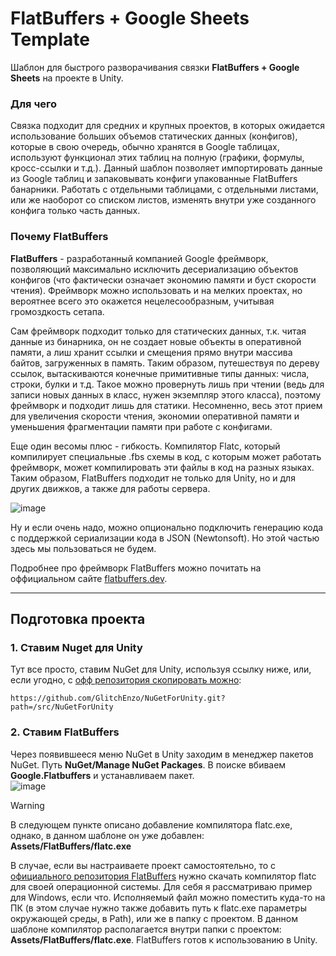 # FlatBuffers + Google Sheets Template

Шаблон для быстрого разворачивания связки **FlatBuffers + Google Sheets** на проекте в Unity.

### Для чего
Связка подходит для средних и крупных проектов, в которых ожидается использование больших объемов статических данных (конфигов),
которые в свою очередь, обычно хранятся в Google таблицах, используют функционал этих таблиц на полную (графики, формулы, кросс-ссылки и т.д.).
Данный шаблон позволяет импортировать данные из Google таблиц и запаковывать конфиги упакованные FlatBuffers банарники. 
Работать с отдельными таблицами, с отдельными листами, или же наоборот со списком листов, изменять внутри уже созданного конфига только часть данных.

### Почему FlatBuffers
**FlatBuffers** - разработанный компанией Google фреймворк, позволяющий максимально исключить десериализацию объектов конфигов (что фактически означает экономию памяти и буст скорости чтения). 
Фреймворк можно использовать и на мелких проектах, но вероятнее всего это окажется нецелесообразным, учитывая громоздкость сетапа.<br>

Сам фреймворк подходит только для статических данных, т.к. читая данные из бинарника, он не создает новые объекты в оперативной памяти, а лиш хранит ссылки и смещения прямо внутри массива байтов, загруженных в память.
Таким образом, путешествуя по дереву ссылок, вытаскиваются конечные примитивные типы данных: числа, строки, булки и т.д. 
Такое можно провернуть лишь при чтении (ведь для записи новых данных в класс, нужен экземпляр этого класса), поэтому фреймворк и подходит лишь для статики. 
Несомненно, весь этот прием для увеличения скорости чтения, экономии оперативной памяти и уменьшения фрагментации памяти при работе с конфигами.<br>

Еще один весомы плюс - гибкость. Компилятор Flatс, который компилирует специальные .fbs схемы в код, с которым может работать фреймворк, может компилировать эти файлы в код на разных языках.
Таким образом, FlatBuffers подходит не только для Unity, но и для других движков, а также для работы сервера.<br>

![image](https://github.com/user-attachments/assets/ceec8272-e7dc-4cb1-b725-f72f2e00b766)

Ну и если очень надо, можно опционально подключить генерацию кода с поддержкой сериализации кода в JSON (Newtonsoft). Но этой частью здесь мы пользоваться не будем.

Подробнее про фреймворк FlatBuffers можно почитать на оффициальном сайте [flatbuffers.dev](https://flatbuffers.dev/).

___

## Подготовка проекта

### 1. Ставим Nuget для Unity
Тут все просто, ставим NuGet для Unity, используя ссылку ниже, или, если угодно, с [офф репозитория скопировать можно](https://github.com/GlitchEnzo/NuGetForUnity):
```
https://github.com/GlitchEnzo/NuGetForUnity.git?path=/src/NuGetForUnity
```

### 2. Ставим FlatBuffers
Через появившееся меню NuGet в Unity заходим в менеджер пакетов NuGet. Путь **NuGet/Manage NuGet Packages**. В поиске вбиваем **Google.Flatbuffers** и устанавливаем пакет.
<br>
![image](https://github.com/user-attachments/assets/3e1fe5aa-2ee3-4fd0-9715-1abcc791b93f)

> [!WARNING]
> В следующем пункте описано добавление компилятора flatc.exe, однако, в данном шаблоне он уже добавлен: **Assets/FlatBuffers/flatc.exe**

В случае, если вы настраиваете проект самостоятельно, то с [официального репозитория FlatBuffers](https://github.com/google/flatbuffers/releases) нужно скачать компилятор flatc для своей операционной системы. Для себя я рассматриваю пример для Windows, если что.
Исполняемый файл можно поместить куда-то на ПК (в этом случае нужно также добавить путь к flatc.exe параметры окружающей среды, в Path), или же в папку с проектом. В данном шаблоне компилятор располагается внутри папки с проектом: **Assets/FlatBuffers/flatc.exe**.
FlatBuffers готов к использованию в Unity.



